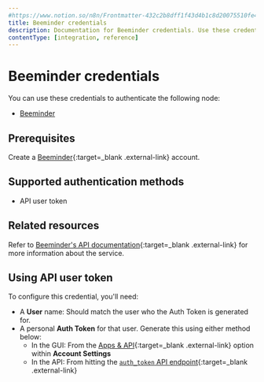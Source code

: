 ```yaml
---
#https://www.notion.so/n8n/Frontmatter-432c2b8dff1f43d4b1c8d20075510fe4
title: Beeminder credentials
description: Documentation for Beeminder credentials. Use these credentials to authenticate Beeminder in n8n, a workflow automation platform.
contentType: [integration, reference]
---
```


# Beeminder credentials

You can use these credentials to authenticate the following node:

- [Beeminder](/integrations/builtin/app-nodes/n8n-nodes-base.beeminder.md)

## Prerequisites

Create a [Beeminder](https://www.beeminder.com/){:target=_blank .external-link} account.

## Supported authentication methods

- API user token

## Related resources

Refer to [Beeminder's API documentation](http://api.beeminder.com/#beeminder-api-reference){:target=_blank .external-link} for more information about the service.

## Using API user token

To configure this credential, you'll need:

- A **User** name: Should match the user who the Auth Token is generated for.
- A personal **Auth Token** for that user. Generate this using either method below:
    - In the GUI: From the [Apps & API](https://help.beeminder.com/article/110-apps-and-api#API-token){:target=_blank .external-link} option within **Account Settings**
    - In the API: From hitting the [`auth_token` API endpoint](http://api.beeminder.com/#auth){:target=_blank .external-link}

